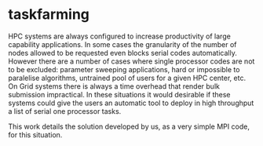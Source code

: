 # taskfarming
HPC systems are always configured to increase productivity of large capability applications.
In some cases the granularity of the number of nodes allowed to be requested even blocks
serial codes automatically. However there are a number of cases where single processor codes
are not to be excluded: parameter sweeping applications, hard or impossible to paralelise
algorithms, untrained pool of users for a given HPC center, etc.
On Grid systems there is always a time overhead that render bulk submission impractical.
In these situations it would desirable if these systems could give the users an automatic
tool to deploy in high throughput a list of serial one processor tasks.

This work details the solution developed by us, as a very simple MPI code, for this situation.
